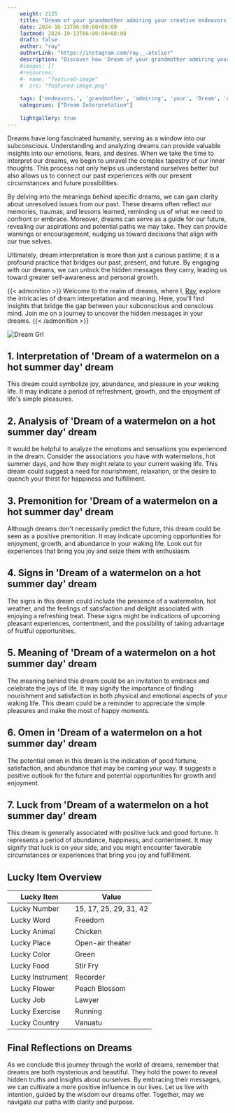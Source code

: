 ```yaml
---
    weight: 2125
    title: "Dream of your grandmother admiring your creative endeavors."  # Assuming 'title' column exists
    date: 2024-10-13T06:00:00+08:00
    lastmod: 2024-10-13T06:00:00+08:00
    draft: false
    author: "ray"
    authorLink: "https://instagram.com/ray._.atelier"
    description: "Discover how 'Dream of your grandmother admiring your creative endeavors.' can interpret your future and uncover its significant meanings in your life."
    #images: []
    #resources:
    #- name: "featured-image"
    #  src: "featured-image.png"
    
    tags: ['endeavors.', 'grandmother', 'admiring', 'your', 'Dream', 'creative', 'of']
    categories: ["Dream Interpretation"]
    
    lightgallery: true
---
```

    
Dreams have long fascinated humanity, serving as a window into our subconscious. Understanding and analyzing dreams can provide valuable insights into our emotions, fears, and desires. When we take the time to interpret our dreams, we begin to unravel the complex tapestry of our inner thoughts. This process not only helps us understand ourselves better but also allows us to connect our past experiences with our present circumstances and future possibilities.

By delving into the meanings behind specific dreams, we can gain clarity about unresolved issues from our past. These dreams often reflect our memories, traumas, and lessons learned, reminding us of what we need to confront or embrace. Moreover, dreams can serve as a guide for our future, revealing our aspirations and potential paths we may take. They can provide warnings or encouragement, nudging us toward decisions that align with our true selves.

Ultimately, dream interpretation is more than just a curious pastime; it is a profound practice that bridges our past, present, and future. By engaging with our dreams, we can unlock the hidden messages they carry, leading us toward greater self-awareness and personal growth.

{{< admonition >}}
Welcome to the realm of dreams, where I, [Ray](https://instagram.com/ray._.atelier), explore the intricacies of dream interpretation and meaning. Here, you’ll find insights that bridge the gap between your subconscious and conscious mind. Join me on a journey to uncover the hidden messages in your dreams.
{{< /admonition >}}

![Dream Grl](https://cdn.pixabay.com/photo/2017/11/02/03/35/gothic-2910057_1280.jpg "Dream Grl")

## 1. Interpretation of 'Dream of a watermelon on a hot summer day' dream
 This dream could symbolize joy, abundance, and pleasure in your waking life. It may indicate a period of refreshment, growth, and the enjoyment of life's simple pleasures.

## 2. Analysis of 'Dream of a watermelon on a hot summer day' dream
 It would be helpful to analyze the emotions and sensations you experienced in the dream. Consider the associations you have with watermelons, hot summer days, and how they might relate to your current waking life. This dream could suggest a need for nourishment, relaxation, or the desire to quench your thirst for happiness and fulfillment.

## 3. Premonition for 'Dream of a watermelon on a hot summer day' dream
 Although dreams don't necessarily predict the future, this dream could be seen as a positive premonition. It may indicate upcoming opportunities for enjoyment, growth, and abundance in your waking life. Look out for experiences that bring you joy and seize them with enthusiasm.

## 4. Signs in 'Dream of a watermelon on a hot summer day' dream
 The signs in this dream could include the presence of a watermelon, hot weather, and the feelings of satisfaction and delight associated with enjoying a refreshing treat. These signs might be indications of upcoming pleasant experiences, contentment, and the possibility of taking advantage of fruitful opportunities.

## 5. Meaning of 'Dream of a watermelon on a hot summer day' dream
 The meaning behind this dream could be an invitation to embrace and celebrate the joys of life. It may signify the importance of finding nourishment and satisfaction in both physical and emotional aspects of your waking life. This dream could be a reminder to appreciate the simple pleasures and make the most of happy moments.

## 6. Omen in 'Dream of a watermelon on a hot summer day' dream
 The potential omen in this dream is the indication of good fortune, satisfaction, and abundance that may be coming your way. It suggests a positive outlook for the future and potential opportunities for growth and enjoyment.

## 7. Luck from 'Dream of a watermelon on a hot summer day' dream
 This dream is generally associated with positive luck and good fortune. It represents a period of abundance, happiness, and contentment. It may signify that luck is on your side, and you might encounter favorable circumstances or experiences that bring you joy and fulfillment.

## Lucky Item Overview
| Lucky Item          | Value              |
|---------------|--------------------|
| Lucky Number        | 15, 17, 25, 29, 31, 42  |
| Lucky Word          | Freedom |
| Lucky Animal        | Chicken |
| Lucky Place         | Open-air theater     |
| Lucky Color         | Green     |
| Lucky Food          | Stir Fry      |
| Lucky Instrument    | Recorder |
| Lucky Flower        | Peach Blossom    |
| Lucky Job           | Lawyer       |
| Lucky Exercise      | Running  |
| Lucky Country       | Vanuatu    |


##  Final Reflections on Dreams

As we conclude this journey through the world of dreams, remember that dreams are both mysterious and beautiful. They hold the power to reveal hidden truths and insights about ourselves. By embracing their messages, we can cultivate a more positive influence in our lives. Let us live with intention, guided by the wisdom our dreams offer. Together, may we navigate our paths with clarity and purpose.
